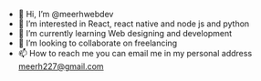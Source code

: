 - 👋 Hi, I’m @meerhwebdev
- 👀 I’m interested in React, react native and node js and python
- 🌱 I’m currently learning Web designing and development 
- 💞️ I’m looking to collaborate on freelancing 
- 📫 How to reach me you can email me in my personal address meerh227@gmail.com 

<!---
meerhwebdev/meerhwebdev is a ✨ special ✨ repository because its `README.md` (this file) appears on your GitHub profile.
You can click the Preview link to take a look at your changes.
--->
